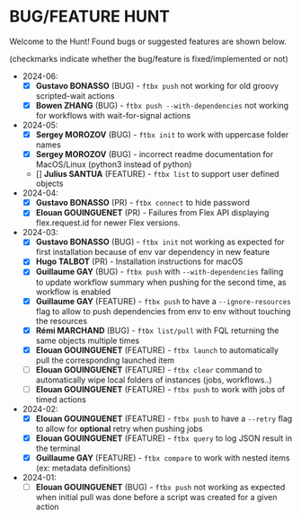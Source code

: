 # BUG/FEATURE HUNT

Welcome to the Hunt! Found bugs or suggested features are shown below.

(checkmarks indicate whether the bug/feature is fixed/implemented or not)

- 2024-06:
  - [x] **Gustavo BONASSO** (BUG) - `ftbx push` not working for old groovy scripted-wait actions
  - [x] **Bowen ZHANG** (BUG) - `ftbx push --with-dependencies` not working for workflows with wait-for-signal actions
- 2024-05:
  - [x] **Sergey MOROZOV** (BUG) - `ftbx init` to work with uppercase folder names
  - [x] **Sergey MOROZOV** (BUG) - incorrect readme documentation for MacOS/Linux (python3 instead of python)
  - [] **Julius SANTUA** (FEATURE) - `ftbx list` to support user defined objects
- 2024-04:
  - [x] **Gustavo BONASSO** (PR) - `ftbx connect` to hide password
  - [x] **Elouan GOUINGUENET** (PR) - Failures from Flex API displaying flex.request.id for newer Flex versions.
- 2024-03:  
  - [x] **Gustavo BONASSO** (BUG) - `ftbx init` not working as expected for first installation because of env var dependency in new feature
  - [x] **Hugo TALBOT** (PR) - Installation instructions for macOS  
  - [x] **Guillaume GAY** (BUG) - `ftbx push` with `--with-dependencies` failing to update workflow summary when pushing for the second time, as workflow is enabled  
  - [x] **Guillaume GAY** (FEATURE) - `ftbx push` to have a `--ignore-resources` flag to allow to push dependencies from env to env without touching the resources  
  - [x] **Rémi MARCHAND** (BUG) - `ftbx list/pull` with FQL returning the same objects multiple times  
  - [x] **Elouan GOUINGUENET** (FEATURE) - `ftbx launch` to automatically pull the corresponding launched item  
  - [ ] **Elouan GOUINGUENET** (FEATURE) - `ftbx clear` command to automatically wipe local folders of instances (jobs, workflows..)  
  - [ ] **Elouan GOUINGUENET** (FEATURE) - `ftbx push` to work with jobs of timed actions  
- 2024-02:  
  - [x] **Elouan GOUINGUENET** (FEATURE) - `ftbx push` to have a `--retry` flag to allow for **optional** retry when pushing jobs  
  - [x] **Elouan GOUINGUENET** (FEATURE) - `ftbx query` to log JSON result in the terminal  
  - [x] **Guillaume GAY** (FEATURE) - `ftbx compare` to work with nested items (ex: metadata definitions)  
- 2024-01:  
  - [ ] **Elouan GOUINGUENET** (BUG) - `ftbx push` not working as expected when initial pull was done before a script was created for a given action  
